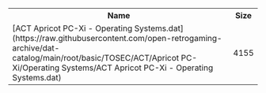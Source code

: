 <table>
<tr><th>Name</th><th>Size</th></tr>
<tr><td>
[ACT Apricot PC-Xi - Operating Systems.dat](https://raw.githubusercontent.com/open-retrogaming-archive/dat-catalog/main/root/basic/TOSEC/ACT/Apricot PC-Xi/Operating Systems/ACT Apricot PC-Xi - Operating Systems.dat)
</td><td>4155</td></tr>
</table>
